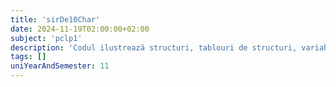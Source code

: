 ```yaml
---
title: 'sirDe10Char'
date: 2024-11-19T02:00:00+02:00
subject: 'pclp1'
description: 'Codul ilustrează structuri, tablouri de structuri, variabile globale, funcții, bucle, `switch`, manipularea șirurilor, algoritmi de sortare (bubble sort) și gestionarea datelor în C.'
tags: []
uniYearAndSemester: 11
---
```



